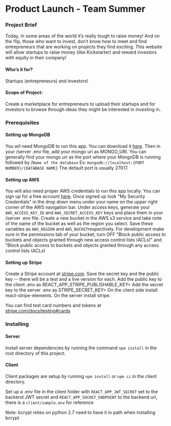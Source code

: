 # Product Launch - Team Summer
### Project Brief
Today, in some areas of the world it’s really tough to raise money! And on the flip, those who want to invest, don’t know how to meet and find entrepreneurs that are working on projects they find exciting. This website will allow startups to raise money (like Kickstarter) and reward investors with equity in their company!

#### Who’s it for?
Startups (entrepreneurs) and investors!
#### Scope of Project:
Create a marketplace for entrepreneurs to upload their startups and for investors to browse through ideas they might be interested in investing in.


### Prerequisites
#### Setting up MongoDB
You wil need MongoDB to run this app. You can download it [here](https://www.mongodb.com/download-center/community). Then in your /server .env file, add your mongo uri as MONGO_URI. You can generally find your mongo uri as the port where your MongoDB is running followed by /`Name of the database`
Ex: `mongodb://localhost:{PORT NUMBER}/{DATABASE NAME}` The default port is usually 27017.

#### Setting up AWS
You will also need proper AWS credentials to run this app locally. You can sign up for a free account [here](https://aws.amazon.com/s3/). Once signed up look  "My Security Credentials" in the drop down menu under your name on the upper right corner of the AWS navigation bar. Under access keys, generate your `AWS_ACCESS_KEY_ID` and `AWS_SECRET_ACCESS_KEY` keys and place them in your /server .env file. Create a new bucket in the AWS s3 service and take note of the name of the bucket as well as the region you select. Save these variables as `AWS_REGION` and `AWS_BUCKET`respectively. For development make sure in the permissions tab of your bucket, turn OFF "Block public access to buckets and objects granted through new access control lists (ACLs)" and "Block public access to buckets and objects granted through any access control lists (ACLs)

#### Setting up Stripe
Create a Stripe account at [stripe.com](https://stripe.com/). Save the secret key and the public key -- there will be a test and a live version for each.
Add the public key to the client .env as REACT_APP_STRIPE_PUBLISHABLE_KEY=
Add the secret key to the server .env as STRIPE_SECRET_KEY=
On the client side install react-stripe-elements. On the server install stripe.

You can find test card numbers and tokens at [stripe.com/docs/testing#cards](https://stripe.com/docs/testing#cards)

### Installing
#### Server
Install server dependencies by running the command ```npm install``` in the root directory of this project.

#### Client
Client packages are setup by running `npm install` or `npm ci` in the client directory.

Set up a .env file in the client folder with `REACT_APP_JWT_SECRET` set to the backend JWT secret
and `REACT_APP_SOCKET_ENDPOINT` to the backend url, there is a `client/sample.env` for reference

Note: bcrypt relies on python 2.7 need to  have it in path when installing bcrypt
<!-- TO DO... Finish this -->
